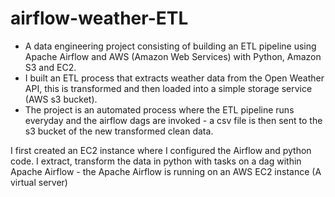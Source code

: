 # airflow-weather-ETL
* A data engineering project consisting of building an ETL pipeline using Apache Airflow and AWS (Amazon Web Services) with Python, Amazon S3 and EC2.
* I built an ETL process that extracts weather data from the Open Weather API, this is transformed and then loaded into a simple storage service (AWS s3 bucket).
* The project is an automated process where the ETL pipeline runs everyday and the airflow dags are invoked - a csv file is then sent to the s3 bucket of the new transformed clean data.

I first created an EC2 instance where I configured the Airflow and python code. 
I extract, transform the data in python with tasks on a dag within Apache Airflow - the Apache Airflow is running on an AWS EC2 instance (A virtual server)
